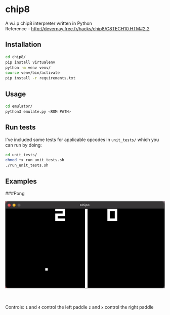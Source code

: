 # chip8
A w.i.p chip8 interpreter written in Python <br />
Reference - http://devernay.free.fr/hacks/chip8/C8TECH10.HTM#2.2

## Installation
```bash
cd chip8/
pip install virtualenv
python -m venv venv/
source venv/bin/activate
pip install -r requirements.txt
```

## Usage
```bash
cd emulator/
python3 emulate.py <ROM PATH>
```

## Run tests
I've included some tests for applicable opcodes in `unit_tests/` which you can run
by doing:
```bash
cd unit_tests/
chmod +x run_unit_tests.sh
./run_unit_tests.sh
```

## Examples
###Pong<br /><br>
![pong](examples/pong_demonstration.gif)

<br /><br />
Controls:
`1` and `4` control the left paddle
`z` and `x` control the right paddle
